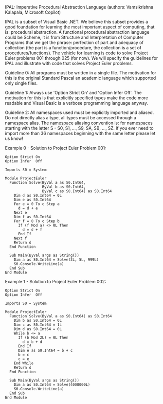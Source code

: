 IPAL: Imperative Procedural Abstraction Language (authors: Vamsikrishna Kalapala, Microsoft Copilot)

IPAL is a subset of Visual Basic .NET. We believe this subset provides a good foundation for learning the most important aspect of computing, that is: procedural abstraction. A functional procedural abstraction language could be Scheme, it is from Structure and Interpretation of Computer Programs that we get the phrase: perfection of part and adequacy of collection (the part is a function/procedure, the collection is a set of procedures/functions). The vehicle for learning is code to solve Project Euler problems 001 through 025 (for now). We will specify the guidelines for IPAL and illustrate with code that solves Project Euler problems.

Guideline 0: All programs must be written in a single file. The motivation for this is the original Standard Pascal an academic language which supported only single files.

Guideline 1: Always use 'Option Strict On' and 'Option Infer Off'. The motivation for this is that explicitly specified types make the code more readable and Visual Basic is a verbose programming language anyway.

Guideline 2: All namespaces used must be explicitly imported and aliased. Do not directly alias a type, all types must be accessed through a namespace alias. The namespace aliasing convention is: for namespaces starting with the letter S - S0, S1, ..., S9, SA, SB, ..., SZ. If you ever need to import more than 36 namespaces beginning with the same letter please let us know!

Example 0 - Solution to Project Euler Problem 001:
```
Option Strict On
Option Infer  Off

Imports S0 = System

Module ProjectEuler
  Function Solve(ByVal a as S0.Int64,
                 ByVal b as S0.Int64,
                 ByVal c as S0.Int64) as S0.Int64
    Dim d as S0.Int64 = 0L
    Dim e as S0.Int64
    For e = 0 To c Step a
      d = d + e
    Next e
    Dim f as S0.Int64
    For f = 0 To c Step b
      If (f Mod a) <> 0L Then
        d = d + f
      End If
    Next f
    Return d
  End Function

  Sub Main(ByVal args as String())
    Dim a as S0.Int64 = Solve(3L, 5L, 999L)
    S0.Console.WriteLine(a)
  End Sub
End Module
```

Example 1 - Solution to Project Euler Problem 002:
```
Option Strict On
Option Infer  Off

Imports S0 = System

Module ProjectEuler
  Function Solve(ByVal a as S0.Int64) as S0.Int64
    Dim b as S0.Int64 = 0L
    Dim c as S0.Int64 = 1L
    Dim d as S0.Int64 = 0L
    While b <= a
      If (b Mod 2L) = 0L Then
        d = b + d
      End If
      Dim e as S0.Int64 = b + c
      b = c
      c = e
    End While
    Return d
  End Function

  Sub Main(ByVal args as String())
    Dim a as S0.Int64 = Solve(4000000L)
    S0.Console.WriteLine(a)
  End Sub
End Module
```
